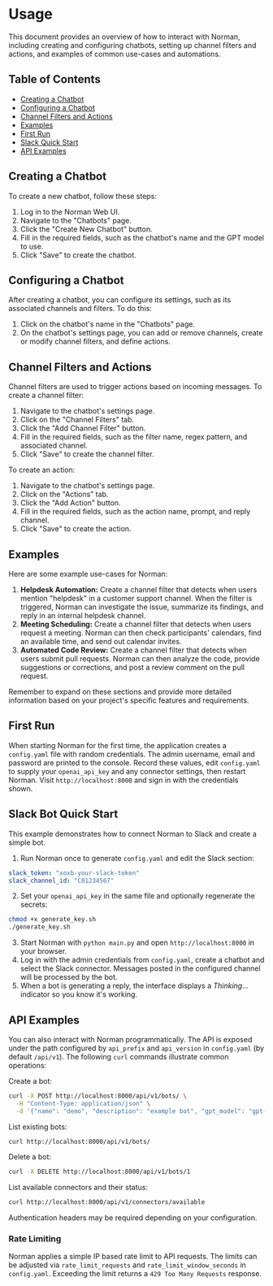 # Usage

This document provides an overview of how to interact with Norman, including creating and configuring chatbots, setting
up channel filters and actions, and examples of common use-cases and automations.

## Table of Contents

- [Creating a Chatbot](#creating-a-chatbot)
- [Configuring a Chatbot](#configuring-a-chatbot)
- [Channel Filters and Actions](#channel-filters-and-actions)
- [Examples](#examples)
- [First Run](#first-run)
- [Slack Quick Start](#slack-bot-quick-start)
- [API Examples](#api-examples)

## Creating a Chatbot

To create a new chatbot, follow these steps:

1. Log in to the Norman Web UI.
2. Navigate to the "Chatbots" page.
3. Click the "Create New Chatbot" button.
4. Fill in the required fields, such as the chatbot's name and the GPT model to use.
5. Click "Save" to create the chatbot.

## Configuring a Chatbot

After creating a chatbot, you can configure its settings, such as its associated channels and filters. To do this:

1. Click on the chatbot's name in the "Chatbots" page.
2. On the chatbot's settings page, you can add or remove channels, create or modify channel filters, and define actions.

## Channel Filters and Actions

Channel filters are used to trigger actions based on incoming messages. To create a channel filter:

1. Navigate to the chatbot's settings page.
2. Click on the "Channel Filters" tab.
3. Click the "Add Channel Filter" button.
4. Fill in the required fields, such as the filter name, regex pattern, and associated channel.
5. Click "Save" to create the channel filter.

To create an action:

1. Navigate to the chatbot's settings page.
2. Click on the "Actions" tab.
3. Click the "Add Action" button.
4. Fill in the required fields, such as the action name, prompt, and reply channel.
5. Click "Save" to create the action.

## Examples

Here are some example use-cases for Norman:

1. **Helpdesk Automation:** Create a channel filter that detects when users mention "helpdesk" in a customer support
   channel. When the filter is triggered, Norman can investigate the issue, summarize its findings, and reply in an
   internal helpdesk channel.
2. **Meeting Scheduling:** Create a channel filter that detects when users request a meeting. Norman can then check
   participants' calendars, find an available time, and send out calendar invites.
3. **Automated Code Review:** Create a channel filter that detects when users submit pull requests. Norman can then
   analyze the code, provide suggestions or corrections, and post a review comment on the pull request.

Remember to expand on these sections and provide more detailed information based on your project's specific features and
requirements.

## First Run

When starting Norman for the first time, the application creates a
`config.yaml` file with random credentials. The admin username, email
and password are printed to the console. Record these values, edit
`config.yaml` to supply your `openai_api_key` and any connector
settings, then restart Norman. Visit `http://localhost:8000` and sign
in with the credentials shown.

## Slack Bot Quick Start

This example demonstrates how to connect Norman to Slack and create a simple bot.

1. Run Norman once to generate `config.yaml` and edit the Slack section:

```yaml
slack_token: "xoxb-your-slack-token"
slack_channel_id: "C01234567"
```

2. Set your `openai_api_key` in the same file and optionally regenerate the secrets:

```bash
chmod +x generate_key.sh
./generate_key.sh
```

3. Start Norman with `python main.py` and open `http://localhost:8000` in your browser.
4. Log in with the admin credentials from `config.yaml`, create a chatbot and select the Slack connector. Messages
   posted in the configured channel will be processed by the bot.
5. When a bot is generating a reply, the interface displays a *Thinking...* indicator so you know it's working.

## API Examples

You can also interact with Norman programmatically. The API is exposed under the
path configured by `api_prefix` and `api_version` in `config.yaml` (by default
`/api/v1`). The following `curl` commands illustrate common operations:

Create a bot:

```bash
curl -X POST http://localhost:8000/api/v1/bots/ \
  -H "Content-Type: application/json" \
  -d '{"name": "demo", "description": "example bot", "gpt_model": "gpt-4.1-mini"}'
```

List existing bots:

```bash
curl http://localhost:8000/api/v1/bots/
```

Delete a bot:

```bash
curl -X DELETE http://localhost:8000/api/v1/bots/1
```

List available connectors and their status:

```bash
curl http://localhost:8000/api/v1/connectors/available
```

Authentication headers may be required depending on your configuration.

### Rate Limiting

Norman applies a simple IP based rate limit to API requests. The limits can be
adjusted via `rate_limit_requests` and `rate_limit_window_seconds` in
`config.yaml`. Exceeding the limit returns a `429 Too Many Requests` response.
